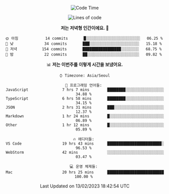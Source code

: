 <div align='center'>
 
<!--START_SECTION:waka-->
![Code Time](http://img.shields.io/badge/Code%20Time-2%2C355%20hrs%205%20mins-blue)

![Lines of code](https://img.shields.io/badge/%EC%A0%80%EB%8A%94%20%EC%97%AC%ED%83%9C%EA%B9%8C%EC%A7%80%20-307%20Thousand%20%EC%A4%84%EC%9D%98%20%EC%BD%94%EB%93%9C%EB%A5%BC%20%EC%9E%91%EC%84%B1%ED%96%88%EC%96%B4%EC%9A%94.-blue)

**저는 저녁형 인간이에요. 🦉** 

```text
🌞 아침            14 commits       █░░░░░░░░░░░░░░░░░░░░░░░░   06.25 % 
🌆 낮　            34 commits       ███░░░░░░░░░░░░░░░░░░░░░░   15.18 % 
🌃 저녁           154 commits       █████████████████░░░░░░░░   68.75 % 
🌙 밤　            22 commits       ██░░░░░░░░░░░░░░░░░░░░░░░   09.82 % 

```


📊 **저는 이번주를 이렇게 시간을 보냈어요.** 

```text
⌚︎ Timezone: Asia/Seoul

💬 프로그래밍 언어들: 
JavaScript               7 hrs 7 mins        ████████░░░░░░░░░░░░░░░░░   34.88 % 
TypeScript               6 hrs 58 mins       ████████░░░░░░░░░░░░░░░░░   34.15 % 
JSON                     2 hrs 31 mins       ███░░░░░░░░░░░░░░░░░░░░░░   12.37 % 
Markdown                 1 hr 24 mins        █░░░░░░░░░░░░░░░░░░░░░░░░   06.89 % 
Other                    1 hr 12 mins        █░░░░░░░░░░░░░░░░░░░░░░░░   05.89 % 

🔥 에디터들: 
VS Code                  19 hrs 43 mins      ████████████████████████░   96.53 % 
WebStorm                 42 mins             ░░░░░░░░░░░░░░░░░░░░░░░░░   03.47 % 

💻 운영 체제들: 
Mac                      20 hrs 25 mins      █████████████████████████   100.00 % 

```


 Last Updated on 13/02/2023 18:42:54 UTC
<!--END_SECTION:waka-->
 </div>
<!---
Emewjin/Emewjin is a ✨ special ✨ repository because its `README.md` (this file) appears on your GitHub profile.
You can click the Preview link to take a look at your changes.
--->
